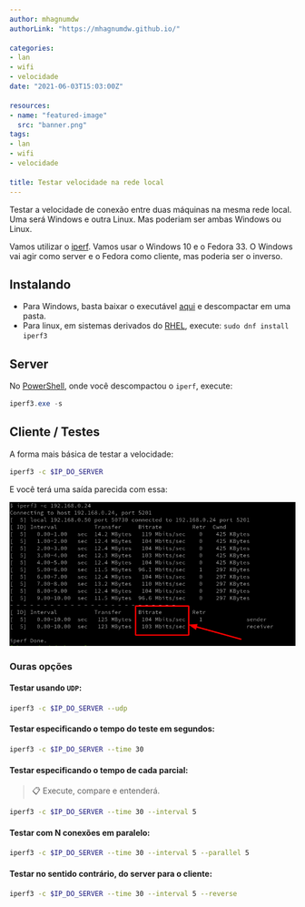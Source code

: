 ```yaml
---
author: mhagnumdw
authorLink: "https://mhagnumdw.github.io/"

categories:
- lan
- wifi
- velocidade
date: "2021-06-03T15:03:00Z"

resources:
- name: "featured-image"
  src: "banner.png"
tags:
- lan
- wifi
- velocidade

title: Testar velocidade na rede local
---
```


Testar a velocidade de conexão entre duas máquinas na mesma rede local. Uma será Windows e outra Linux. Mas poderiam ser ambas Windows ou Linux.

<!--more-->

Vamos utilizar o [iperf](https://github.com/esnet/iperf). Vamos usar o Windows 10 e o Fedora 33. O Windows vai agir como server e o Fedora como cliente, mas poderia ser o inverso.

## Instalando

- Para Windows, basta baixar o executável [aqui](https://iperf.fr/iperf-download.php) e descompactar em uma pasta.
- Para linux, em sistemas derivados do [RHEL](https://pt.wikipedia.org/wiki/Red_Hat_Enterprise_Linux), execute: `sudo dnf install iperf3`

## Server

No [PowerShell](https://docs.microsoft.com/pt-br/powershell/scripting/overview), onde você descompactou o `iperf`, execute:

```powershell
iperf3.exe -s
```

## Cliente / Testes

A forma mais básica de testar a velocidade:

```bash
iperf3 -c $IP_DO_SERVER
```

E você terá uma saída parecida com essa:

![client-output](client-output.png)

### Ouras opções

#### Testar usando `UDP`:

```bash
iperf3 -c $IP_DO_SERVER --udp
```

#### Testar especificando o tempo do teste em segundos:

```bash
iperf3 -c $IP_DO_SERVER --time 30
```

#### Testar especificando o tempo de cada parcial:

> 📋 Execute, compare e entenderá.

```bash
iperf3 -c $IP_DO_SERVER --time 30 --interval 5
```

#### Testar com N conexões em paralelo:

```bash
iperf3 -c $IP_DO_SERVER --time 30 --interval 5 --parallel 5
```

#### Testar no sentido contrário, do server para o cliente:

```bash
iperf3 -c $IP_DO_SERVER --time 30 --interval 5 --reverse
```
